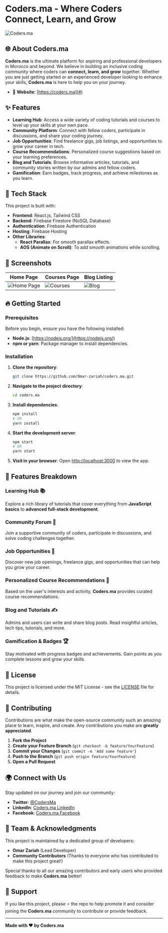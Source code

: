 # Coders.ma - Where Coders Connect, Learn, and Grow

![Coders.ma](https://user-images.unsplash.com/photo-1542744095-291d1f67b221?fit=crop&w=1200&q=80)

## 🌐 About Coders.ma

**Coders.ma** is the ultimate platform for aspiring and professional developers in Morocco and beyond. We believe in building an inclusive coding community where coders can **connect, learn, and grow** together. Whether you are just getting started or an experienced developer looking to enhance your skills, **Coders.ma** is here to help you on your journey.

- 🔗 **Website**: [https://coders.ma](#)

## ✨ Features

- **Learning Hub**: Access a wide variety of coding tutorials and courses to level up your skills at your own pace.
- **Community Platform**: Connect with fellow coders, participate in discussions, and share your coding journey.
- **Job Opportunities**: Find freelance gigs, job listings, and opportunities to grow your career in tech.
- **Course Recommendations**: Personalized course suggestions based on your learning preferences.
- **Blog and Tutorials**: Browse informative articles, tutorials, and community stories written by our admins and fellow coders.
- **Gamification**: Earn badges, track progress, and achieve milestones as you learn.

## 🚀 Tech Stack

This project is built with:

- **Frontend**: React.js, Tailwind CSS
- **Backend**: Firebase Firestore (NoSQL Database)
- **Authentication**: Firebase Authentication
- **Hosting**: Firebase Hosting
- **Other Libraries**: 
  - **React Parallax**: For smooth parallax effects.
  - **AOS (Animate on Scroll)**: To add smooth animations while scrolling.

## 📸 Screenshots

| Home Page | Courses Page | Blog Listing |
|-----------|--------------|-------------|
| ![Home Page](https://via.placeholder.com/200) | ![Courses](https://via.placeholder.com/200) | ![Blog](https://via.placeholder.com/200) |

## 🔥 Getting Started

### Prerequisites

Before you begin, ensure you have the following installed:

- **Node.js**: [https://nodejs.org/](https://nodejs.org/)
- **npm or yarn**: Package manager to install dependencies.

### Installation

1. **Clone the repository**:
   ```sh
   git clone https://github.com/Omar-zariah/coders.ma.git
   ```

2. **Navigate to the project directory**:
   ```sh
   cd coders.ma
   ```

3. **Install dependencies**:
   ```sh
   npm install
   # OR
   yarn install
   ```

4. **Start the development server**:
   ```sh
   npm start
   # OR
   yarn start
   ```

5. **Visit in your browser**:
   Open [http://localhost:3000](http://localhost:3000) to view the app.

## 🌟 Features Breakdown

### Learning Hub 📚
Explore a rich library of tutorials that cover everything from **JavaScript basics** to **advanced full-stack development**.

### Community Forum 💬
Join a supportive community of coders, participate in discussions, and solve coding challenges together.

### Job Opportunities 💼
Discover new job openings, freelance gigs, and opportunities that can help you grow your career.

### Personalized Course Recommendations 🎯
Based on the user's interests and activity, **Coders.ma** provides curated course recommendations.

### Blog and Tutorials ✍️
Admins and users can write and share blog posts. Read insightful articles, tech tips, tutorials, and more.

### Gamification & Badges 🏆
Stay motivated with progress badges and achievements. Gain points as you complete lessons and grow your skills.

## 📜 License

This project is licensed under the MIT License - see the [LICENSE](LICENSE) file for details.

## 🤝 Contributing

Contributions are what make the open-source community such an amazing place to learn, inspire, and create. Any contributions you make are **greatly appreciated**.

1. **Fork the Project**
2. **Create your Feature Branch** (`git checkout -b feature/YourFeature`)
3. **Commit your Changes** (`git commit -m 'Add some feature'`)
4. **Push to the Branch** (`git push origin feature/YourFeature`)
5. **Open a Pull Request**

## 🌍 Connect with Us

Stay updated on our journey and join our community:

- **Twitter**: [@CodersMa](#)
- **LinkedIn**: [Coders.ma LinkedIn](#)
- **Facebook**: [Coders.ma Facebook](#)

## 👥 Team & Acknowledgments

This project is maintained by a dedicated group of developers:

- **Omar Zariah** (Lead Developer)
- **Community Contributors** (Thanks to everyone who has contributed to make this project great!)

Special thanks to all our amazing contributors and early users who provided feedback to make **Coders.ma** better!

## 🙌 Support

If you like this project, please ⭐ the repo to help promote it and consider joining the **Coders.ma** community to contribute or provide feedback.

---

**Made with ❤️ by Coders.ma**

